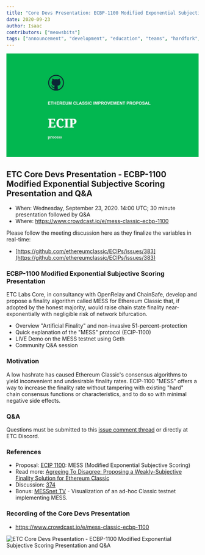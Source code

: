 ```yaml
---
title: "Core Devs Presentation: ECBP-1100 Modified Exponential Subjective Scoring Presentation and Q&A"
date: 2020-09-23
author: Isaac
contributors: ["meowsbits"]
tags: ["announcement", "development", "education", "teams", "hardfork", "media"]
---
```


![ETC Core Devs Presentation - ECBP-1100 Modified Exponential Subjective Scoring Presentation and Q&A](./ethereum_classic_ecip_wallpaper.png)

## ETC Core Devs Presentation - ECBP-1100 Modified Exponential Subjective Scoring Presentation and Q&A

* When: Wednesday, September 23, 2020. 14:00 UTC; 30 minute presentation followed by Q&A
* Where: https://www.crowdcast.io/e/mess-classic-ecbp-1100

Please follow the meeting discussion here as they finalize the variables in real-time:

* [https://github.com/ethereumclassic/ECIPs/issues/383](https://github.com/ethereumclassic/ECIPs/issues/383)

### ECBP-1100 Modified Exponential Subjective Scoring Presentation

ETC Labs Core, in consultancy with OpenRelay and ChainSafe, develop and propose a finality algorithm called MESS for Ethereum Classic that, if adopted by the honest majority, would raise chain state finality near-exponentially with negligible risk of network bifurcation.

* Overview "Artificial Finality" and non-invasive 51-percent-protection
* Quick explanation of the "MESS" protocol (ECIP-1100)
* LIVE Demo on the MESS testnet using Geth
* Community Q&A session

### Motivation
A low hashrate has caused Ethereum Classic's consensus algorithms to yield inconvenient and undesirable finality rates. ECIP-1100 "MESS" offers a way to increase the finality rate without tampering with existing "hard" chain consensus functions or characteristics, and to do so with minimal negative side effects.

### Q&A

Questions must be submitted to this [issue comment thread](https://github.com/ethereumclassic/ECIPs/issues/374) or directly at ETC Discord.

### References

* Proposal: [ECIP 1100](https://ecips.ethereumclassic.org/ECIPs/ecip-1100): MESS (Modified Exponential Subjective Scoring)
* Read more: [Agreeing To Disagree: Proposing a Weakly-Subjective Finality Solution for Ethereum Classic](https://medium.com/etc-core/agreeing-to-disagree-proposing-a-weakly-subjective-finality-solution-for-ethereum-classic-7daad47efc0e)
* Discussion: [374](https://github.com/ethereumclassic/ECIPs/issues/374)
* Bonus: [MESSnet TV](https://mess.canhaz.net/) - Visualization of an ad-hoc Classic testnet implementing MESS.

### Recording of the Core Devs Presentation

* https://www.crowdcast.io/e/mess-classic-ecbp-1100

![ETC Core Devs Presentation - ECBP-1100 Modified Exponential Subjective Scoring Presentation and Q&A](./etc_presentation.png)
